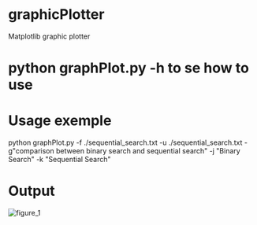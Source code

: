 # graphicPlotter
Matplotlib graphic plotter 

# python graphPlot.py -h to se how to use 
   
# Usage exemple 

 python graphPlot.py -f ./sequential_search.txt  -u ./sequential_search.txt  -g"comparison between binary search and sequential search" -j "Binary Search"  -k "Sequential Search"

# Output
 ![figure_1](https://user-images.githubusercontent.com/33808846/53366446-62287280-3922-11e9-8351-e9dfb16d23cc.png)
